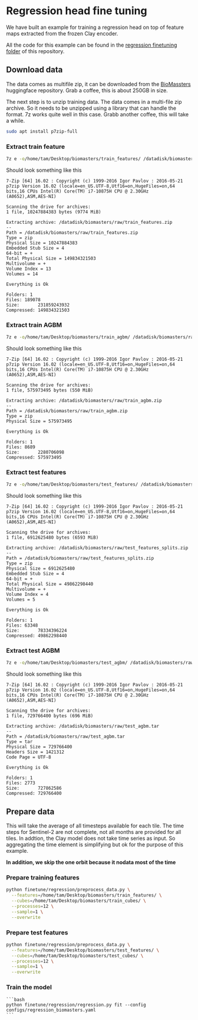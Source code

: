 # Regression head fine tuning

We have built an example for training a regression head on top of
feature maps extracted from the frozen Clay encoder.

All the code for this example can be found in the
[regression finetuning folder](https://github.com/Clay-foundation/model/blob/main/finetune/regression)
of this repository.

## Download data

The data comes as multifile zip, it can be downloaded from the
[BioMassters](https://huggingface.co/datasets/nascetti-a/BioMassters/)
huggingface repository. Grab a coffee, this is about 250GB in size.

The next step is to unzip training data. The data comes in a multi-file
zip archive. So it needs to be unzipped using a library that can handle
the format. 7z works quite well in this case. Grabb another coffee, this
will take a while.

```bash
sudo apt install p7zip-full
```

### Extract train feature


```bash
7z e -o/home/tam/Desktop/biomasters/train_features/ /datadisk/biomasters/raw/train_features.zip
```

Should look something like this

```
7-Zip [64] 16.02 : Copyright (c) 1999-2016 Igor Pavlov : 2016-05-21
p7zip Version 16.02 (locale=en_US.UTF-8,Utf16=on,HugeFiles=on,64 bits,16 CPUs Intel(R) Core(TM) i7-10875H CPU @ 2.30GHz (A0652),ASM,AES-NI)

Scanning the drive for archives:
1 file, 10247884383 bytes (9774 MiB)

Extracting archive: /datadisk/biomasters/raw/train_features.zip
--
Path = /datadisk/biomasters/raw/train_features.zip
Type = zip
Physical Size = 10247884383
Embedded Stub Size = 4
64-bit = +
Total Physical Size = 149834321503
Multivolume = +
Volume Index = 13
Volumes = 14

Everything is Ok

Folders: 1
Files: 189078
Size:       231859243932
Compressed: 149834321503
```

### Extract train AGBM

```bash
7z e -o/home/tam/Desktop/biomasters/train_agbm/ /datadisk/biomasters/raw/train_agbm.zip
```

Should look something like this

```
7-Zip [64] 16.02 : Copyright (c) 1999-2016 Igor Pavlov : 2016-05-21
p7zip Version 16.02 (locale=en_US.UTF-8,Utf16=on,HugeFiles=on,64 bits,16 CPUs Intel(R) Core(TM) i7-10875H CPU @ 2.30GHz (A0652),ASM,AES-NI)

Scanning the drive for archives:
1 file, 575973495 bytes (550 MiB)

Extracting archive: /datadisk/biomasters/raw/train_agbm.zip
--
Path = /datadisk/biomasters/raw/train_agbm.zip
Type = zip
Physical Size = 575973495

Everything is Ok

Folders: 1
Files: 8689
Size:       2280706098
Compressed: 575973495
```

### Extract test features

```bash
7z e -o/home/tam/Desktop/biomasters/test_features/ /datadisk/biomasters/raw/test_features_splits.zip
```

Should look something like this

```
7-Zip [64] 16.02 : Copyright (c) 1999-2016 Igor Pavlov : 2016-05-21
p7zip Version 16.02 (locale=en_US.UTF-8,Utf16=on,HugeFiles=on,64 bits,16 CPUs Intel(R) Core(TM) i7-10875H CPU @ 2.30GHz (A0652),ASM,AES-NI)

Scanning the drive for archives:
1 file, 6912625480 bytes (6593 MiB)

Extracting archive: /datadisk/biomasters/raw/test_features_splits.zip
--
Path = /datadisk/biomasters/raw/test_features_splits.zip
Type = zip
Physical Size = 6912625480
Embedded Stub Size = 4
64-bit = +
Total Physical Size = 49862298440
Multivolume = +
Volume Index = 4
Volumes = 5

Everything is Ok

Folders: 1
Files: 63348
Size:       78334396224
Compressed: 49862298440
```

### Extract test AGBM

```bash
7z e -o/home/tam/Desktop/biomasters/test_agbm/ /datadisk/biomasters/raw/test_agbm.tar
```

Should look something like this

```
7-Zip [64] 16.02 : Copyright (c) 1999-2016 Igor Pavlov : 2016-05-21
p7zip Version 16.02 (locale=en_US.UTF-8,Utf16=on,HugeFiles=on,64 bits,16 CPUs Intel(R) Core(TM) i7-10875H CPU @ 2.30GHz (A0652),ASM,AES-NI)

Scanning the drive for archives:
1 file, 729766400 bytes (696 MiB)

Extracting archive: /datadisk/biomasters/raw/test_agbm.tar
--
Path = /datadisk/biomasters/raw/test_agbm.tar
Type = tar
Physical Size = 729766400
Headers Size = 1421312
Code Page = UTF-8

Everything is Ok

Folders: 1
Files: 2773
Size:       727862586
Compressed: 729766400
```

## Prepare data

This will take the average of all timesteps available for each tile.
The time steps for Sentinel-2 are not complete, not all months are
provided for all tiles. In addtion, the Clay model does not take time
series as input. So aggregating the time element is simplifying but
ok for the purpose of this example.

**In addition, we skip the one orbit because it nodata most of the time**


### Prepare training features

```bash
python finetune/regression/preprocess_data.py \
  --features=/home/tam/Desktop/biomasters/train_features/ \
  --cubes=/home/tam/Desktop/biomasters/train_cubes/ \
  --processes=12 \
  --sample=1 \
  --overwrite
```

### Prepare test features

```bash
python finetune/regression/preprocess_data.py \
  --features=/home/tam/Desktop/biomasters/test_features/ \
  --cubes=/home/tam/Desktop/biomasters/test_cubes/ \
  --processes=12 \
  --sample=1 \
  --overwrite
```

### Train the model
    ```bash
    python finetune/regression/regression.py fit --config configs/regression_biomasters.yaml
    ```
